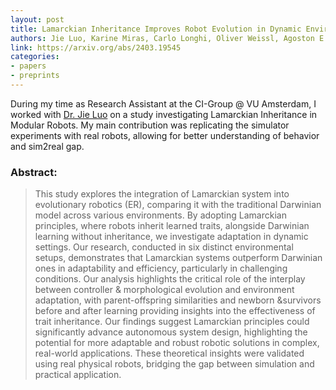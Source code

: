 ```yaml
---
layout: post
title: Lamarckian Inheritance Improves Robot Evolution in Dynamic Environments
authors: Jie Luo, Karine Miras, Carlo Longhi, Oliver Weissl, Agoston E. Eiben
link: https://arxiv.org/abs/2403.19545
categories:
- papers
- preprints
---
```


During my time as Research Assistant at the CI-Group @ VU Amsterdam, I worked with [Dr. Jie Luo](https://scholar.google.com/citations?user=fqimtqwAAAAJ&hl=en) on a study investigating Lamarckian Inheritance in Modular Robots. My main contribution was replicating the simulator experiments with real robots, allowing for better understanding of behavior and sim2real gap.

### Abstract:

> This study explores the integration of Lamarckian system into evolutionary robotics (ER), comparing it with the traditional Darwinian model across various environments. By adopting Lamarckian principles, where robots inherit learned traits, alongside Darwinian learning without inheritance, we investigate adaptation in dynamic settings. Our research, conducted in six distinct environmental setups, demonstrates that Lamarckian systems outperform Darwinian ones in adaptability and efficiency, particularly in challenging conditions. Our analysis highlights the critical role of the interplay between controller \& morphological evolution and environment adaptation, with parent-offspring similarities and newborn \&survivors before and after learning providing insights into the effectiveness of trait inheritance. Our findings suggest Lamarckian principles could significantly advance autonomous system design, highlighting the potential for more adaptable and robust robotic solutions in complex, real-world applications. These theoretical insights were validated using real physical robots, bridging the gap between simulation and practical application.